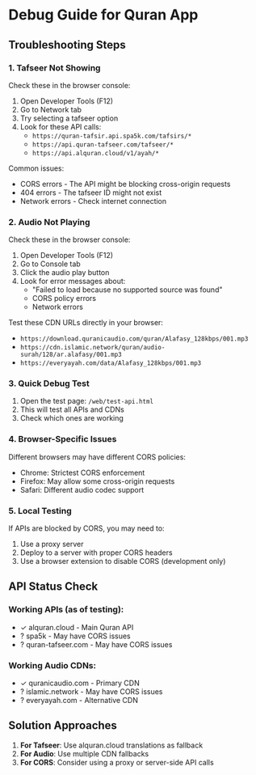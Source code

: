 # Debug Guide for Quran App

## Troubleshooting Steps

### 1. Tafseer Not Showing

Check these in the browser console:
1. Open Developer Tools (F12)
2. Go to Network tab
3. Try selecting a tafseer option
4. Look for these API calls:
   - `https://quran-tafsir.api.spa5k.com/tafsirs/*`
   - `https://api.quran-tafseer.com/tafseer/*`
   - `https://api.alquran.cloud/v1/ayah/*`

Common issues:
- CORS errors - The API might be blocking cross-origin requests
- 404 errors - The tafseer ID might not exist
- Network errors - Check internet connection

### 2. Audio Not Playing

Check these in the browser console:
1. Open Developer Tools (F12)
2. Go to Console tab
3. Click the audio play button
4. Look for error messages about:
   - "Failed to load because no supported source was found"
   - CORS policy errors
   - Network errors

Test these CDN URLs directly in your browser:
- `https://download.quranicaudio.com/quran/Alafasy_128kbps/001.mp3`
- `https://cdn.islamic.network/quran/audio-surah/128/ar.alafasy/001.mp3`
- `https://everyayah.com/data/Alafasy_128kbps/001.mp3`

### 3. Quick Debug Test

1. Open the test page: `/web/test-api.html`
2. This will test all APIs and CDNs
3. Check which ones are working

### 4. Browser-Specific Issues

Different browsers may have different CORS policies:
- Chrome: Strictest CORS enforcement
- Firefox: May allow some cross-origin requests
- Safari: Different audio codec support

### 5. Local Testing

If APIs are blocked by CORS, you may need to:
1. Use a proxy server
2. Deploy to a server with proper CORS headers
3. Use a browser extension to disable CORS (development only)

## API Status Check

### Working APIs (as of testing):
- ✓ alquran.cloud - Main Quran API
- ? spa5k - May have CORS issues
- ? quran-tafseer.com - May have CORS issues

### Working Audio CDNs:
- ✓ quranicaudio.com - Primary CDN
- ? islamic.network - May have CORS issues
- ? everyayah.com - Alternative CDN

## Solution Approaches

1. **For Tafseer**: Use alquran.cloud translations as fallback
2. **For Audio**: Use multiple CDN fallbacks
3. **For CORS**: Consider using a proxy or server-side API calls